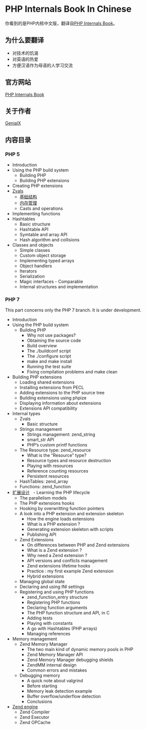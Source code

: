 # PHP Internals Book In Chinese
你看到的是PHP内核中文版，翻译自[PHP Internals Book](http://www.phpinternalsbook.com/index.html)。

## 为什么要翻译
 - 对技术的饥渴
 - 对英语的热爱
 - 方便汉语作为母语的人学习交流

## 官方网站
[PHP Internals Book](http://www.phpinternalsbook.com/index.html)

## 关于作者
[GenialX](http://blog.ihuxu.com/about-me)

## 内容目录
### PHP 5
 - Introduction
 - Using the PHP build system
   - Building PHP
   - Building PHP extensions
 - Creating PHP extensions
 - [Zvals](https://github.com/GenialX/php-internals-book-in-chinese/blob/master/zvals.md)
    - [基础结构](https://github.com/GenialX/php-internals-book-in-chinese/blob/master/zvals/basic_structure.md) 
    - [内存管理](https://github.com/GenialX/php-internals-book-in-chinese/blob/master/zvals/memory_management.md) 
    - Casts and operations
 - Implementing functions
 - Hashtables
   - Basic structure
   - Hashtable API
   - Symtable and array API
   - Hash algorithm and collisions
 - Classes and objects
   - Simple classes
   - Custom object storage
   - Implementing typed arrays
   - Object handlers
   - Iterators
   - Serialization
   - Magic interfaces - Comparable
   - Internal structures and implementation

### PHP 7

This part concerns only the PHP 7 branch. It is under development.

 - Introduction
 - Using the PHP build system
   - Building PHP
     - Why not use packages?
     - Obtaining the source code
     - Build overview
     - The ./buildconf script
     - The ./configure script
     - make and make install
     - Running the test suite
     - Fixing compilation problems and make clean
  - Building PHP extensions
    - Loading shared extensions
    - Installing extensions from PECL
    - Adding extensions to the PHP source tree
    - Building extensions using phpize
    - Displaying information about extensions
    - Extensions API compatibility
 - Internal types
   - Zvals
     - Basic structure
   - Strings management
     - Strings management: zend_string
     - smart_str API
     - PHP’s custom printf functions
   - The Resource type: zend_resource
     - What is the “Resource” type?
     - Resource types and resource destruction
     - Playing with resources
     - Reference counting resources
     - Persistent resources
   - HashTables: zend_array
   - Functions: zend_function
 - [扩展设计](https://github.com/GenialX/php-internals-book-in-chinese/blob/master/php7/extensions_design.md)
   - Learning the PHP lifecycle
     - The parallelism models
     - The PHP extensions hooks
     - Hooking by overwritting function pointers
   - A look into a PHP extension and extension skeleton
     - How the engine loads extensions
     - What is a PHP extension ?
     - Generating extension skeleton with scripts
     - Publishing API
   - Zend Extensions
     - On differences between PHP and Zend extensions
     - What is a Zend extension ?
     - Why need a Zend extension ?
     - API versions and conflicts management
     - Zend extensions lifetime hooks
     - Practice : my first example Zend extension
     - Hybrid extensions
   - Managing global state
   - Declaring and using INI settings
   - Registering and using PHP functions
     - zend_function_entry structure
     - Registering PHP functions
     - Declaring function arguments
     - The PHP function structure and API, in C
     - Adding tests
     - Playing with constants
     - A go with Hashtables (PHP arrays)
     - Managing references
 - Memory management
   - Zend Memory Manager
     - The two main kind of dynamic memory pools in PHP
     - Zend Memory Manager API
     - Zend Memory Manager debugging shields
     - ZendMM internal design
     - Common errors and mistakes
   - Debugging memory
     - A quick note about valgrind
     - Before starting
     - Memory leak detection example
     - Buffer overflow/underflow detection
     - Conclusions
 - [Zend engine](https://github.com/GenialX/php-internals-book-in-chinese/blob/master/php7/zend_engine.md) 
   - Zend Compiler
   - Zend Executor
   - Zend OPCache
